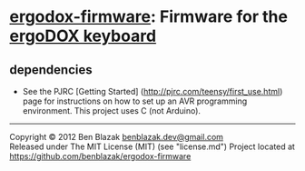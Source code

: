 # [ergodox-firmware][]: Firmware for the [ergoDOX keyboard][]

[ergodox-firmware]: https://github.com/benblazak/ergodox-firmware
[ergodox keyboard]: http://geekhack.org/showthread.php?22780-Interest-Check-Custom-split-ergo-keyboard


## dependencies

* See the PJRC [Getting Started] (http://pjrc.com/teensy/first_use.html) page
  for instructions on how to set up an AVR programming environment.  This
  project uses C (not Arduino).

-------------------------------------------------------------------------------

Copyright &copy; 2012 Ben Blazak <benblazak.dev@gmail.com>  
Released under The MIT License (MIT) (see "license.md")
Project located at <https://github.com/benblazak/ergodox-firmware>

